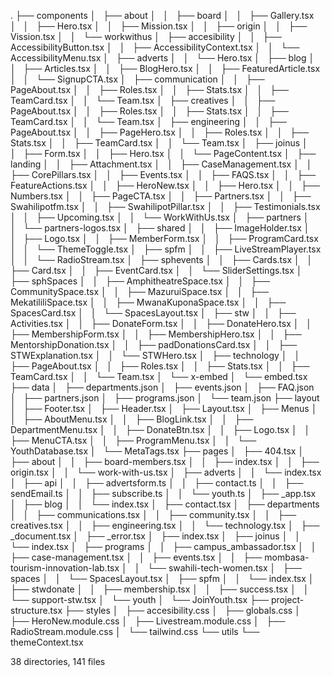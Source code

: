 .
├── components
│   ├── about
│   │   ├── board
│   │   ├── Gallery.tsx
│   │   ├── Hero.tsx
│   │   ├── Mission.tsx
│   │   ├── origin
│   │   ├── Vission.tsx
│   │   └── workwithus
│   ├── accesibility
│   │   ├── AccessibilityButton.tsx
│   │   ├── AccessibilityContext.tsx
│   │   └── AccessibilityMenu.tsx
│   ├── adverts
│   │   └── Hero.tsx
│   ├── blog
│   │   ├── Articles.tsx
│   │   ├── BlogHero.tsx
│   │   ├── FeaturedArticle.tsx
│   │   └── SignupCTA.tsx
│   ├── communication
│   │   ├── PageAbout.tsx
│   │   ├── Roles.tsx
│   │   ├── Stats.tsx
│   │   ├── TeamCard.tsx
│   │   └── Team.tsx
│   ├── creatives
│   │   ├── PageAbout.tsx
│   │   ├── Roles.tsx
│   │   ├── Stats.tsx
│   │   ├── TeamCard.tsx
│   │   └── Team.tsx
│   ├── engineering
│   │   ├── PageAbout.tsx
│   │   ├── PageHero.tsx
│   │   ├── Roles.tsx
│   │   ├── Stats.tsx
│   │   ├── TeamCard.tsx
│   │   └── Team.tsx
│   ├── joinus
│   │   ├── Form.tsx
│   │   ├── Hero.tsx
│   │   └── PageContent.tsx
│   ├── landing
│   │   ├── Attachment.tsx
│   │   ├── CaseManagement.tsx
│   │   ├── CorePillars.tsx
│   │   ├── Events.tsx
│   │   ├── FAQS.tsx
│   │   ├── FeatureActions.tsx
│   │   ├── HeroNew.tsx
│   │   ├── Hero.tsx
│   │   ├── Numbers.tsx
│   │   ├── PageCTA.tsx
│   │   ├── Partners.tsx
│   │   ├── Swahilipotfm.tsx
│   │   ├── SwahilipotPillar.tsx
│   │   ├── Testimonials.tsx
│   │   ├── Upcoming.tsx
│   │   └── WorkWithUs.tsx
│   ├── partners
│   │   └── partners-logos.tsx
│   ├── shared
│   │   ├── ImageHolder.tsx
│   │   ├── Logo.tsx
│   │   ├── MemberForm.tsx
│   │   ├── ProgramCard.tsx
│   │   └── ThemeToggle.tsx
│   ├── spfm
│   │   ├── LiveStreamPlayer.tsx
│   │   └── RadioStream.tsx
│   ├── sphevents
│   │   ├── Cards.tsx
│   │   ├── Card.tsx
│   │   ├── EventCard.tsx
│   │   └── SliderSettings.tsx
│   ├── sphSpaces
│   │   ├── AmphitheatreSpace.tsx
│   │   ├── CommunitySpace.tsx
│   │   ├── MazuruiSpace.tsx
│   │   ├── MekatililiSpace.tsx
│   │   ├── MwanaKuponaSpace.tsx
│   │   ├── SpacesCard.tsx
│   │   └── SpacesLayout.tsx
│   ├── stw
│   │   ├── Activities.tsx
│   │   ├── DonateForm.tsx
│   │   ├── DonateHero.tsx
│   │   ├── MembershipForm.tsx
│   │   ├── MembershipHero.tsx
│   │   ├── MentorshipDonation.tsx
│   │   ├── padDonationsCard.tsx
│   │   ├── STWExplanation.tsx
│   │   └── STWHero.tsx
│   ├── technology
│   │   ├── PageAbout.tsx
│   │   ├── Roles.tsx
│   │   ├── Stats.tsx
│   │   ├── TeamCard.tsx
│   │   └── Team.tsx
│   └── x-embed
│       └── embed.tsx
├── data
│   ├── departments.json
│   ├── events.json
│   ├── FAQ.json
│   ├── partners.json
│   ├── programs.json
│   └── team.json
├── layout
│   ├── Footer.tsx
│   ├── Header.tsx
│   ├── Layout.tsx
│   ├── Menus
│   │   ├── AboutMenu.tsx
│   │   ├── BlogLink.tsx
│   │   ├── DepartmentMenu.tsx
│   │   ├── DonateBtn.tsx
│   │   ├── Logo.tsx
│   │   ├── MenuCTA.tsx
│   │   ├── ProgramMenu.tsx
│   │   └── YouthDatabase.tsx
│   └── MetaTags.tsx
├── pages
│   ├── 404.tsx
│   ├── about
│   │   ├── board-members.tsx
│   │   ├── index.tsx
│   │   ├── origin.tsx
│   │   └── work-with-us.tsx
│   ├── adverts
│   │   └── index.tsx
│   ├── api
│   │   ├── advertsform.ts
│   │   ├── contact.ts
│   │   ├── sendEmail.ts
│   │   ├── subscribe.ts
│   │   └── youth.ts
│   ├── _app.tsx
│   ├── blog
│   │   └── index.tsx
│   ├── contact.tsx
│   ├── departments
│   │   ├── communications.tsx
│   │   ├── community.tsx
│   │   ├── creatives.tsx
│   │   ├── engineering.tsx
│   │   └── technology.tsx
│   ├── _document.tsx
│   ├── _error.tsx
│   ├── index.tsx
│   ├── joinus
│   │   └── index.tsx
│   ├── programs
│   │   ├── campus_ambassador.tsx
│   │   ├── case-management.tsx
│   │   ├── events.tsx
│   │   ├── mombasa-tourism-innovation-lab.tsx
│   │   └── swahili-tech-women.tsx
│   ├── spaces
│   │   └── SpacesLayout.tsx
│   ├── spfm
│   │   └── index.tsx
│   ├── stwdonate
│   │   ├── membership.tsx
│   │   ├── success.tsx
│   │   └── support-stw.tsx
│   └── youth
│       └── JoinYouth.tsx
├── project-structure.tsx
├── styles
│   ├── accesibility.css
│   ├── globals.css
│   ├── HeroNew.module.css
│   ├── Livestream.module.css
│   ├── RadioStream.module.css
│   └── tailwind.css
└── utils
    └── themeContext.tsx

38 directories, 141 files
